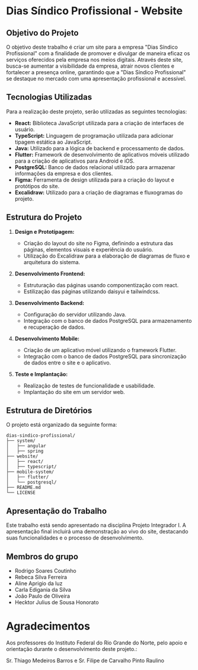 # Dias Síndico Profissional - Website

## Objetivo do Projeto

O objetivo deste trabalho é criar um site para a empresa "Dias Síndico Profissional" com a finalidade de promover e divulgar de maneira eficaz os serviços oferecidos pela empresa nos meios digitais. Através deste site, busca-se aumentar a visibilidade da empresa, atrair novos clientes e fortalecer a presença online, garantindo que a "Dias Síndico Profissional" se destaque no mercado com uma apresentação profissional e acessível.

## Tecnologias Utilizadas

Para a realização deste projeto, serão utilizadas as seguintes tecnologias:

- **React:** Biblioteca JavaScript utilizada para a criação de interfaces de usuário.
- **TypeScript:** Linguagem de programação utilizada para adicionar tipagem estática ao JavaScript.
- **Java:** Utilizado para a lógica de backend e processamento de dados.
- **Flutter:** Framework de desenvolvimento de aplicativos móveis utilizado para a criação de aplicativos para Android e iOS.
- **PostgreSQL:** Banco de dados relacional utilizado para armazenar informações da empresa e dos clientes.
- **Figma:** Ferramenta de design utilizada para a criação do layout e protótipos do site.
- **Excalidraw:** Utilizado para a criação de diagramas e fluxogramas do projeto.

## Estrutura do Projeto

1. **Design e Prototipagem:**
   - Criação do layout do site no Figma, definindo a estrutura das páginas, elementos visuais e experiência do usuário.
   - Utilização do Excalidraw para a elaboração de diagramas de fluxo e arquitetura do sistema.

2. **Desenvolvimento Frontend:**
   - Estruturação das páginas usando componentização com react.
   - Estilização das páginas utilizando daisyui e tailwindcss.

3. **Desenvolvimento Backend:**
   - Configuração do servidor utilizando Java.
   - Integração com o banco de dados PostgreSQL para armazenamento e recuperação de dados.

4. **Desenvolvimento Mobile:**
   - Criação de um aplicativo móvel utilizando o framework Flutter.
   - Integração com o banco de dados PostgreSQL para sincronização de dados entre o site e o aplicativo.

4. **Teste e Implantação:**
   - Realização de testes de funcionalidade e usabilidade.
   - Implantação do site em um servidor web.

## Estrutura de Diretórios

O projeto está organizado da seguinte forma:

```plaintext
dias-sindico-profissional/
├── system/
│   ├── angular
│   ├── spring
├── website/
│   ├── react/
│   ├── typescript/
├── mobile-system/
│   ├── flutter/
│   └── postgresql/
├── README.md
└── LICENSE
```

## Apresentação do Trabalho

Este trabalho está sendo apresentado na disciplina Projeto Integrador I. A apresentação final incluirá uma demonstração ao vivo do site, destacando suas funcionalidades e o processo de desenvolvimento.

## Membros do grupo

- Rodrigo Soares Coutinho 
- Rebeca Silva Ferreira 
- Aline Aprigio da luz 
- Carla Edigania da Silva 
- João Paulo de Oliveira 
- Hecktor Julius de Sousa Honorato 

# Agradecimentos 

Aos professores do Instituto Federal do Rio Grande do Norte, pelo apoio e orientação durante o desenvolvimento deste projeto.: 

Sr. Thiago Medeiros Barros e Sr. Filipe de Carvalho Pinto Raulino
